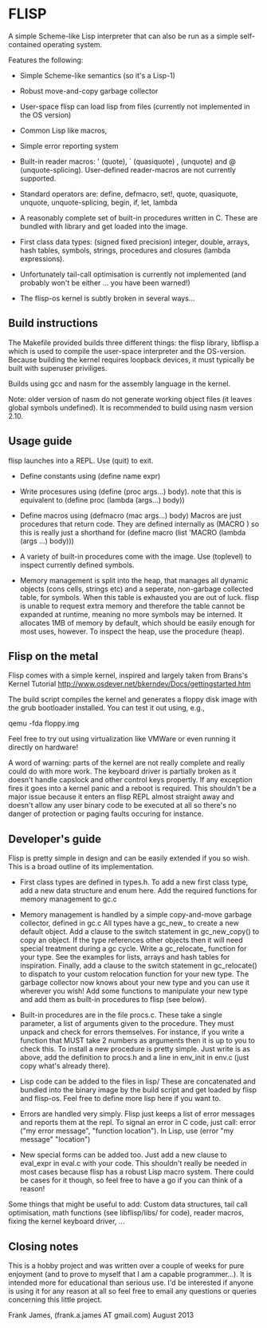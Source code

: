 FLISP
=====

A simple Scheme-like Lisp interpreter that can also be run as a simple self-contained operating system.

Features the following:

* Simple Scheme-like semantics (so it's a Lisp-1)

* Robust move-and-copy garbage collector

* User-space flisp can load lisp from files (currently not implemented in the OS version)

* Common Lisp like macros, 

* Simple error reporting system

* Built-in reader macros: ' (quote), ` (quasiquote) , (unquote) and @ (unquote-splicing).
User-defined reader-macros are not currently supported.

* Standard operators are: define, defmacro, set!, quote, quasiquote, unquote, unquote-splicing,
begin, if, let, lambda

* A reasonably complete set of built-in procedures written in C. These are bundled with library
and get loaded into the image.

* First class data types: (signed fixed precision) integer, double, arrays, hash tables, symbols,
strings, procedures and closures (lambda expressions).

* Unfortunately tail-call optimisation is currently not implemented (and probably won't be either ... you have been warned!)

* The flisp-os kernel is subtly broken in several ways...

Build instructions
-------------------

The Makefile provided builds three different things: the flisp library, libflisp.a which is used to
compile the user-space interpreter and the OS-version. Because building the kernel requires loopback devices,
it must typically be built with superuser priviliges.

Builds using gcc and nasm for the assembly language in the kernel.

Note: older version of nasm do not generate working object files (it leaves global symbols undefined).
It is recommended to build using nasm version 2.10.

Usage guide
------------

flisp launches into a REPL. Use (quit) to exit.
* Define constants using (define name expr)

* Write procesures using (define (proc args...) body). note that this is equivalent to (define proc (lambda (args...) body))

* Define macros using (defmacro (mac args...) body)
Macros are just procedures that return code. They are defined internally as (MACRO <procedure>) so this is really just a shorthand for
(define macro (list 'MACRO (lambda (args ...) body)))

* A variety of built-in procedures come with the image. Use (toplevel) to inspect currently defined symbols.

* Memory management is split into the heap, that manages all dynamic objects (cons cells, strings etc) and a seperate,
non-garbage collected table, for symbols. When this table is exhausted you are out of luck. flisp is unable to request extra
memory and therefore the table cannot be expanded at runtime, meaning no more symbols may be interned. It allocates 1MB of
memory by default, which should be easily enough for most uses, however.
To inspect the heap, use the procedure (heap).


Flisp on the metal
-------------------

Flisp comes with a simple kernel, inspired and largely taken from Brans's Kernel Tutorial http://www.osdever.net/bkerndev/Docs/gettingstarted.htm

The build script compiles the kernel and generates a floppy disk image with the grub bootloader installed. You can test it out using, e.g.,

qemu -fda floppy.img

Feel free to try out using virtualization like VMWare or even running it directly on hardware!

A word of warning: parts of the kernel are not really complete and really could do with more work. The keyboard driver
is partially broken as it doesn't handle capslock and other control keys propertly. If any exception fires it goes into a kernel
panic and a reboot is required. This shouldn't be a major issue because it enters an flisp REPL almost straight away and
doesn't allow any user binary code to be executed at all so there's no danger of protection or paging faults occuring for instance.


Developer's guide
------------------

Flisp is pretty simple in design and can be easily extended if you so wish. This is a broad outline of its implementation.

* First class types are defined in types.h. To add a new first class type, add a new data structure and enum here.
Add the required functions for memory management to gc.c

* Memory management is handled by a simple copy-and-move garbage collector, defined in gc.c
All types have a gc_new_<type> to create a new default object. Add a clause to the switch statement in gc_new_copy() to
copy an object. If the type references other objects then it will need special treatment during a gc cycle. Write a gc_relocate_<type>
function for your type. See the examples for lists, arrays and hash tables for inspiration. Finally, add a clause to the
switch statement in gc_relocate() to dispatch to your custom relocation function for your new type.
The garbage collector now knows about your new type and you can use it wherever you wish! Add some functions to manipulate your
new type and add them as built-in procedures to flisp (see below).

* Built-in procedures are in the file procs.c. These take a single parameter, a list of arguments given to the procedure.
They must unpack and check for errors themselves. For instance, if you write a function that MUST take 2 numbers as arguments then
it is up to you to check this.
To install a new procedure is pretty simple. Just write is as above, add the definition to procs.h and a line in env_init in env.c
(just copy what's already there). 

* Lisp code can be added to the files in lisp/ These are concatenated and bundled into the binary image by the build script
and get loaded by flisp and flisp-os. Feel free to define more lisp here if you want to.

* Errors are handled very simply. Flisp just keeps a list of error messages and reports them at the repl. To signal an error in C
code, just call: error ("my error message", "function location"). In Lisp, use (error "my message" "location")

* New special forms can be added too. Just add a new clause to eval_expr in eval.c with your code. This shouldn't really be needed
in most cases because flisp has a robust Lisp macro system. There could be cases for it though, so feel free to have a go if you can
think of a reason!


Some things that might be useful to add:
Custom data structures, tail call optimisation, math functions (see libflisp/libs/ for code), reader macros, fixing the kernel keyboard driver, ...

Closing notes
----------------

This is a hobby project and was written over a couple of weeks for pure enjoyment (and to prove to myself that I am a capable programmer...).
It is intended more for educational than serious use. I'd be interested if anyone is using it for any reason at all so feel free to email any
questions or queries concerning this little project.

Frank James, (frank.a.james AT gmail.com)
August 2013

